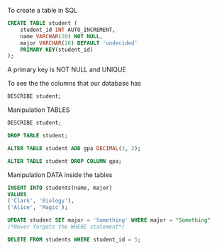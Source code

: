 To create a table in SQL

```SQL
CREATE TABLE student (
	student_id INT AUTO_INCREMENT,
    name VARCHAR(20) NOT NULL,
    major VARCHAR(20) DEFAULT 'undecided'
    PRIMARY KEY(student_id)
);
```

A primary key is NOT NULL and UNIQUE

To see the the columns that our database has
```SQL
DESCRIBE student;
```

Manipulation TABLES

```SQL
DESCRIBE student; 

DROP TABLE student;

ALTER TABLE student ADD gpa DECIMAL(3, 2);

ALTER TABLE student DROP COLUMN gpa;

```

Manipulation DATA inside the tables

```SQL
INSERT INTO students(name, major)
VALUES
('Clark', 'Biology'),
('Alice', 'Magic');

UPDATE student SET major = 'Something' WHERE major = "Something"
/*Never forgets the WHERE statement*/

DELETE FROM students WHERE student_id = 5;
```